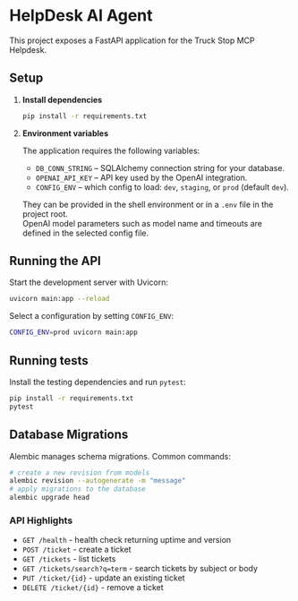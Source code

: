 # HelpDesk AI Agent

This project exposes a FastAPI application for the Truck Stop MCP Helpdesk.

## Setup

1. **Install dependencies**

   ```bash
   pip install -r requirements.txt
   ```

2. **Environment variables**

   The application requires the following variables:

   - `DB_CONN_STRING` – SQLAlchemy connection string for your database.
   - `OPENAI_API_KEY` – API key used by the OpenAI integration.
   - `CONFIG_ENV` – which config to load: `dev`, `staging`, or `prod` (default `dev`).

   They can be provided in the shell environment or in a `.env` file in the project root.  
   OpenAI model parameters such as model name and timeouts are defined in the selected config file.

## Running the API

Start the development server with Uvicorn:

```bash
uvicorn main:app --reload
```

Select a configuration by setting `CONFIG_ENV`:

```bash
CONFIG_ENV=prod uvicorn main:app
```

## Running tests

Install the testing dependencies and run `pytest`:

```bash
pip install -r requirements.txt
pytest
```

## Database Migrations

Alembic manages schema migrations. Common commands:

```bash
# create a new revision from models
alembic revision --autogenerate -m "message"
# apply migrations to the database
alembic upgrade head
```

### API Highlights

- `GET /health` - health check returning uptime and version
- `POST /ticket` - create a ticket
- `GET /tickets` - list tickets
- `GET /tickets/search?q=term` - search tickets by subject or body
- `PUT /ticket/{id}` - update an existing ticket
- `DELETE /ticket/{id}` - remove a ticket
